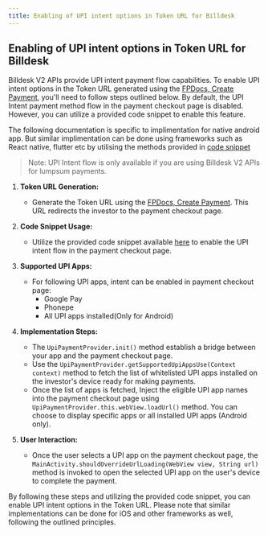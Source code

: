 ```yaml
---
title: Enabling of UPI intent options in Token URL for Billdesk
---
```

## Enabling of UPI intent options in Token URL for Billdesk


Billdesk V2 APIs provide UPI intent payment flow capabilities. To enable UPI intent options in the Token URL generated using the [FPDocs, Create Payment](https://fintechprimitives.com/docs/api/#create-a-payment), you'll need to follow steps outlined below. By default, the UPI Intent payment method flow in the payment checkout page is disabled. However, you can utilize a provided code snippet to enable this feature. 

The following documentation is specific to implimentation for native android app. But similar implimentation can be done using frameworks such as React native, flutter etc by utilising the methods provided in [code snippet](https://github.com/cybrilla/fp-snippets/tree/master/payments/UpiDemo) 

 > Note: UPI Intent flow is only available if you are using Billdesk V2 APIs for lumpsum payments.

1. **Token URL Generation:**
   - Generate the Token URL using the [FPDocs, Create Payment](https://fintechprimitives.com/docs/api/#create-a-payment). This URL redirects the investor to the payment checkout page.

2. **Code Snippet Usage:**
   - Utilize the provided code snippet available [here](https://github.com/cybrilla/fp-snippets/tree/master/payments/UpiDemo) to enable the UPI intent flow in the payment checkout page.

3. **Supported UPI Apps:**
   - For following UPI apps, intent can be enabled in payment checkout page:
        - Google Pay
        - Phonepe
        - All UPI apps installed(Only for Android)

4. **Implementation Steps:**
   - The `UpiPaymentProvider.init()` method establish a bridge between your app and the payment checkout page.
   - Use the `UpiPaymentProvider.getSupportedUpiAppsUse(Context context)` method to fetch the list of whitelisted UPI apps installed on the investor's device ready for making payments.
   - Once the list of apps is fetched, Inject the eligible UPI app names into the payment checkout page using `UpiPaymentProvider.this.webView.loadUrl()` method. You can choose to display specific apps or all installed UPI apps (Android only).

5. **User Interaction:**
   - Once the user selects a UPI app on the payment checkout page, the `MainActivity.shouldOverrideUrlLoading(WebView view, String url)` method is invoked to open the selected UPI app on the user's device to complete the payment.

By following these steps and utilizing the provided code snippet, you can enable UPI intent options in the Token URL. Please note that similar implementations can be done for iOS and other frameworks as well, following the outlined principles.
